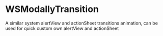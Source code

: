 # WSModallyTransition
A similar system alertView and actionSheet transitions animation, can be used for quick custom own alertView and actionSheet
